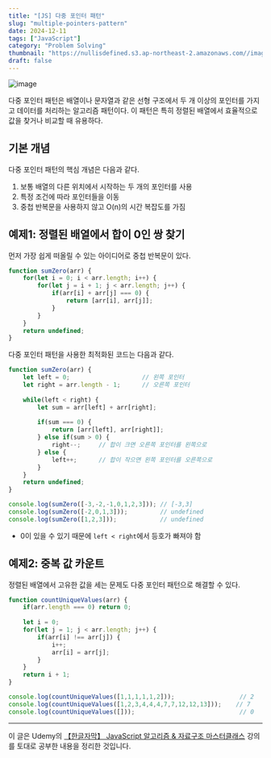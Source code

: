 ```yaml
---
title: "[JS] 다중 포인터 패턴"
slug: "multiple-pointers-pattern"
date: 2024-12-11
tags: ["JavaScript"]
category: "Problem Solving"
thumbnail: "https://nullisdefined.s3.ap-northeast-2.amazonaws.com//images/0b53f64a5a8cb22143202c084192b585.png"
draft: false
---
```

![image](https://nullisdefined.s3.ap-northeast-2.amazonaws.com//images/0b53f64a5a8cb22143202c084192b585.png)

다중 포인터 패턴은 배열이나 문자열과 같은 선형 구조에서 두 개 이상의 포인터를 가지고 데이터를 처리하는 알고리즘 패턴이다. 이 패턴은 특히 정렬된 배열에서 효율적으로 값을 찾거나 비교할 때 유용하다.

## 기본 개념
다중 포인터 패턴의 핵심 개념은 다음과 같다.
1. 보통 배열의 다른 위치에서 시작하는 두 개의 포인터를 사용
2. 특정 조건에 따라 포인터들을 이동
3. 중첩 반복문을 사용하지 않고 O(n)의 시간 복잡도를 가짐

## 예제1: 정렬된 배열에서 합이 0인 쌍 찾기
먼저 가장 쉽게 떠올릴 수 있는 아이디어로 중첩 반복문이 있다.
```js
function sumZero(arr) {
    for(let i = 0; i < arr.length; i++) {
        for(let j = i + 1; j < arr.length; j++) {
            if(arr[i] + arr[j] === 0) {
                return [arr[i], arr[j]];
            }
        }
    }
    return undefined;
}
```

다중 포인터 패턴을 사용한 최적화된 코드는 다음과 같다.
```js
function sumZero(arr) {
    let left = 0;                    // 왼쪽 포인터
    let right = arr.length - 1;      // 오른쪽 포인터
    
    while(left < right) {
        let sum = arr[left] + arr[right];
        
        if(sum === 0) {
            return [arr[left], arr[right]];
        } else if(sum > 0) {
            right--;     // 합이 크면 오른쪽 포인터를 왼쪽으로
        } else {
            left++;      // 합이 작으면 왼쪽 포인터를 오른쪽으로
        }
    }
    return undefined;
}

console.log(sumZero([-3,-2,-1,0,1,2,3])); // [-3,3]
console.log(sumZero([-2,0,1,3]));         // undefined
console.log(sumZero([1,2,3]));            // undefined
```
- 0이 있을 수 있기 때문에 `left < right`에서 등호가 빠져야 함

## 예제2: 중복 값 카운트
정렬된 배열에서 고유한 값을 세는 문제도 다중 포인터 패턴으로 해결할 수 있다.
```js
function countUniqueValues(arr) {
    if(arr.length === 0) return 0;
    
    let i = 0;
    for(let j = 1; j < arr.length; j++) {
        if(arr[i] !== arr[j]) {
            i++;
            arr[i] = arr[j];
        }
    }
    return i + 1;
}

console.log(countUniqueValues([1,1,1,1,1,2]));                  // 2
console.log(countUniqueValues([1,2,3,4,4,4,7,7,12,12,13]));    // 7
console.log(countUniqueValues([]));                             // 0
```


---
이 글은 Udemy의 [【한글자막】 JavaScript 알고리즘 & 자료구조 마스터클래스](https://www.udemy.com/course/best-javascript-data-structures/) 강의를 토대로 공부한 내용을 정리한 것입니다.